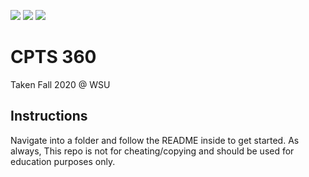 ![](https://img.shields.io/badge/Difficulty-Hard-informational?style=flat&color=2bbc8a)
![](https://img.shields.io/tokei/lines/github/eastonco/CS360)
![](https://img.shields.io/github/directory-file-count/eastonco/CS360)

# CPTS 360 
Taken Fall 2020 @ WSU 

## Instructions
Navigate into a folder and follow the README inside to get started. As always, This repo is not for cheating/copying and should be used for education purposes only.
